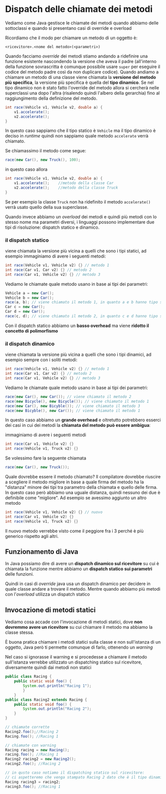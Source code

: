 ﻿# Dispatch delle chiamate dei metodi

Vediamo come Java gestisce le chiamate dei metodi quando abbiamo delle sottoclassi e quando si presentano casi di override e overload

Ricordiamo che il modo per chiamare un metodo di un oggetto è:

`<ricevitore>.<nome del metodo>(<parametri>)`

Quando facciamo *override* dei metodi stiamo andando a ridefinire una funzione esistente nascondendo la versione che aveva il padre (all'interno della funzione sovrascritta è comunque possibile usare `super` per eseguire il codice del metodo padre così da non duplicare codice).
Quando andiamo a chiamare un metodo di una classe viene chiamata la **versione del metodo più specifica**, la versione più specifica è quella del **tipo dinamico**. Se nel tipo dinamico non è stato fatto l'override del metodo allora si cercherà nelle superclassi una dopo l'altra (risalendo quindi l'albero della gerarchia) fino al raggiungimento della definizione del metodo.

```java
int race(Vehicle v1, Vehicle v2, double a) {
	v1.accelerate();
	v2.accelerate();
}
```
In questo caso sappiamo che il tipo statico è `Vehicle` ma il tipo dinamico è deciso in *runtime* quindi non sappiamo quale metodo `accelerate` verrà chiamato.

Se chiamassimo il metodo come segue:

```java
race(new Car(), new Truck(), 100);
```

in questo caso allora

```java
int race(Vehicle v1, Vehicle v2, double a) {
	v1.accelerate();	//metodo della classe Car
	v2.accelerate();	//metodo della classe Truck
}
```

Se per esempio la classe `Truck` non ha ridefinito il metodo `accelerate()` verrà usato quello della sua superclasse.

Quando invece abbiamo un *overload* dei metodi e quindi più metodi con lo stesso nome ma parametri diversi, i linguaggi possono implementare due tipi di risoluzione: dispatch statico e dinamico.

### il dispatch statico

viene chiamata la versione più vicina a quelli che sono i tipi statici, ad esempio immaginiamo di avere i seguenti metodi:
```java
int race(Vehicle v1, Vehicle v2) {} // metodo 1
int race(Car v1, Car v2) {} // metodo 2
int race(Car v1, Vehicle v2) {} // metodo 3
```

Vediamo le chiamate quale metodo usano in base ai tipi dei parametri:

```java
Vehicle a = new Car();
Vehicle b = new Car();
race(a, b); // viene chiamato il metodo 1, in quanto a e b hanno tipo statico Vehicle
Car c = new Car();
Car d = new Car();
race(c, d); // viene chiamato il metodo 2, in quanto c e d hanno tipo statico Car
```

Con il dispatch statico abbiamo un **basso overhead** ma viene **ridotto il concetto di polimorfismo**

### il dispatch dinamico

viene chiamata la versione più vicina a quelli che sono i tipi dinamici, ad esempio sempre con i soliti metodi:
```java
int race(Vehicle v1, Vehicle v2) {} // metodo 1
int race(Car v1, Car v2) {} // metodo 2
int race(Car v1, Vehicle v2) {} // metodo 3
```

Vediamo le chiamate quale metodo usano in base ai tipi dei parametri:

```java
race(new Car(), new Car()); // viene chiamato il metodo 2
race(new Bicycle(), new Bicycle()); // viene chiamato il metodo 1
race(new Car(), new Bicyble()); // viene chiamato il metodo 3
race(new Bicyble(), new Car()); // viene chiamato il metodo 1
```

In questo caso abbiamo un **grande overhead** e oltretutto potrebbero esserci dei casi in cui dei metodi la **chiamata del metodo può essere ambigua**:

immaginiamo di avere i seguenti metodi

```java
int race(Car v1, Vehicle v2) {}
int race(Vehicle v1, Truck v2) {}
```

Se volessimo fare la seguente chiamata

```java
race(new Car(), new Truck());
```

Quale dovrebbe essere il metodo chiamato?
Il compilatore dovrebbe riuscire a scegliere il metodo migliore in base a quale firma del metodo ha la "distanza" minore dei tipi tra parametro della chiamata e quello delle firma. In questo caso però abbiamo una uguale distanza, quindi nessuno dei due è definibile come "migliore". Ad esempio se avessimo aggiunto un altro metodo
```java
int race(Vehicle v1, Vehicle v2) {} // nuovo
int race(Car v1, Vehicle v2) {}
int race(Vehicle v1, Truck v2) {}
```

Il nuovo metodo verrebbe visto come il peggiore fra i 3 perché è più generico rispetto agli altri.

## Funzionamento di Java

In Java possiamo dire di avere un **dispatch dinamico sul ricevitore** su cui è chiamata la funzione mentre abbiamo un **dispatch statico sui parametri** delle funzioni.

Quindi in casi di *override* java usa un dispatch dinamico per decidere in quale classe andare a trovare il metodo.
Mentre quando abbiamo più metodi con l'*overload* utilizza un dispatch statico


## Invocazione di metodi statici

Vediamo cosa accade con l'invocazione di metodi statici, dove **non dovremmo avere un ricevitore** su cui chiamare il metodo ma abbiamo la classe stessa.

È buona pratica chiamare i metodi statici sulla classe e non sull'istanza di un oggetto, Java però ti permette comunque di farlo, ottenendo un *warning*

Nel caso si ignorasse il warning e si procedesse a chiamare il metodo sull'istanza verrebbe utilizzato un dispatching statico sul ricevitore, diversamente quindi dai metodi non statici

```java
public class Racing {
	public static void foo() {
		System.out.println("Racing 1");
		}
	}
public class Racing2 extends Racing {
	public static void foo() {
		System.out.println("Racing 2");
	}
}

// chiamate corrette
Racing2.foo();//Racing 2
Racing.foo(); //Racing 1

// chiamate con warning
Racing racing = new Racing();
racing.foo(); //Racing 1
Racing2 racing2 = new Racing2();
racing2.foo(); //Racing 2

// in qusto caso notiamo il dispatching statico sul ricevitore:
// ci aspetteremo che venga stampato Racing 2 dato che è il tipo dinamico corrente, ma in questo caso java utilizza il dispatching statico
Racing racing3 = racing2;
racing3.foo(); //Racing 1
```

